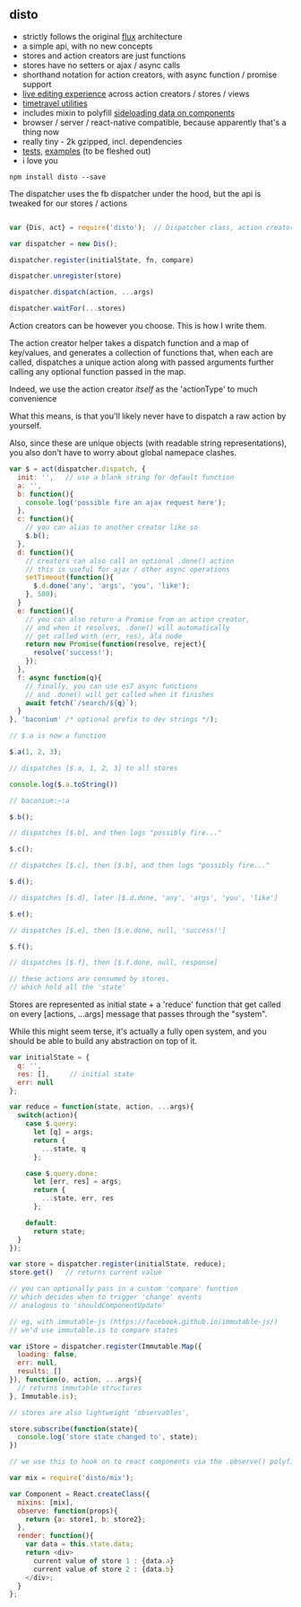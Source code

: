 disto
---

- strictly follows the original [flux](http://facebook.github.io/flux) architecture
- a simple api, with no new concepts
- stores and action creators are just functions
- stores have no setters or ajax / async calls
- shorthand notation for action creators, with async function / promise support
- [live editing experience](https://github.com/threepointone/disto-hot-loader) across action creators / stores / views
- [timetravel utilities](https://github.com/threepointone/disto-example/blob/master/_rest/record.js)
- includes mixin to polyfill [sideloading data on components](https://github.com/facebook/react/issues/3398)
- browser / server / react-native compatible, because apparently that's a thing now
- really tiny - 2k gzipped, incl. dependencies
- [tests](https://github.com/threepointone/disto/blob/master/test/index.js), [examples](https://github.com/threepointone/disto-example) (to be fleshed out)
- i love you

`npm install disto --save`

The dispatcher uses the fb dispatcher under the hood,
but the api is tweaked for our stores / actions

```js

var {Dis, act} = require('disto');  // Dispatcher class, action creator helper

var dispatcher = new Dis();

dispatcher.register(initialState, fn, compare)

dispatcher.unregister(store)

dispatcher.dispatch(action, ...args)

dispatcher.waitFor(...stores)
```

Action creators can be however you choose. This is how I write them.

The action creator helper takes a dispatch function and a map of key/values,
and generates a collection of functions that, when each are called,
dispatches a unique action along with passed arguments
further calling any optional function passed in the map.

Indeed, we use the action creator *itself* as the 'actionType'
to much convenience

What this means, is that you'll likely
never have to dispatch a raw action by yourself.

Also, since these are unique objects (with readable string representations),
you also don't have to worry about global namepace clashes.

```js
var $ = act(dispatcher.dispatch, {
  init: '',   // use a blank string for default function
  a: '',
  b: function(){
    console.log('possible fire an ajax request here');
  },
  c: function(){
    // you can alias to another creator like so
    $.b();
  },
  d: function(){
    // creators can also call an optional .done() action
    // this is useful for ajax / other async operations
    setTimeout(function(){
      $.d.done('any', 'args', 'you', 'like');
    }, 500);
  }
  e: function(){
    // you can also return a Promise from an action creator,
    // and when it resolves, .done() will automatically
    // get called with (err, res), àla node
    return new Promise(function(resolve, reject){
      resolve('success!');
    });
  },
  f: async function(q){
    // finally, you can use es7 async functions
    // and .done() will get called when it finishes
    await fetch(`/search/${q}`);
  }
}, 'baconium' /* optional prefix to dev strings */);

// $.a is now a function

$.a(1, 2, 3);

// dispatches [$.a, 1, 2, 3] to all stores

console.log($.a.toString())

// baconium:~:a

$.b();

// dispatches [$.b], and then logs "possibly fire..."

$.c();

// dispatches [$.c], then [$.b], and then logs "possibly fire..."

$.d();

// dispatches [$.d], later [$.d.done, 'any', 'args', 'you', 'like']

$.e();

// dispatches [$.e], then [$.e.done, null, 'success!']

$.f();

// dispatches [$.f], then [$.f.done, null, response]

// these actions are consumed by stores,
// which hold all the 'state'
```

Stores are represented as initial state + a 'reduce' function
that get called on every [actions, ...args] message
that passes through the "system".

While this might seem terse, it's actually a fully open system,
and you should be able to build any abstraction on top of it.

```js
var initialState = {
  q: '',
  res: [],     // initial state
  err: null
};

var reduce = function(state, action, ...args){
  switch(action){
    case $.query:
      let [q] = args;
      return {
        ...state, q
      };

    case $.query.done:
      let [err, res] = args;
      return {
        ...state, err, res
      };

    default:
      return state;
  }
});

var store = dispatcher.register(initialState, reduce);
store.get()   // returns current value

// you can optionally pass in a custom 'compare' function
// which decides when to trigger 'change' events
// analogous to 'shouldComponentUpdate'

// eg, with immutable-js (https://facebook.github.io/immutable-js/)
// we'd use immutable.is to compare states

var iStore = dispatcher.register(Immutable.Map({
  loading: false,
  err: null,
  results: []
}), function(o, action, ...args){
  // returns immutable structures
}, Immutable.is);

// stores are also lightweight 'observables',

store.subscribe(function(state){
  console.log('store state changed to', state);
})

// we use this to hook on to react components via the .observe() polyfill

var mix = require('disto/mix');

var Component = React.createClass({
  mixins: [mix],
  observe: function(props){
    return {a: store1, b: store2};
  },
  render: function(){
    var data = this.state.data;
    return <div>
      current value of store 1 : {data.a}
      current value of store 2 : {data.b}
    </div>;
  }
};

```
